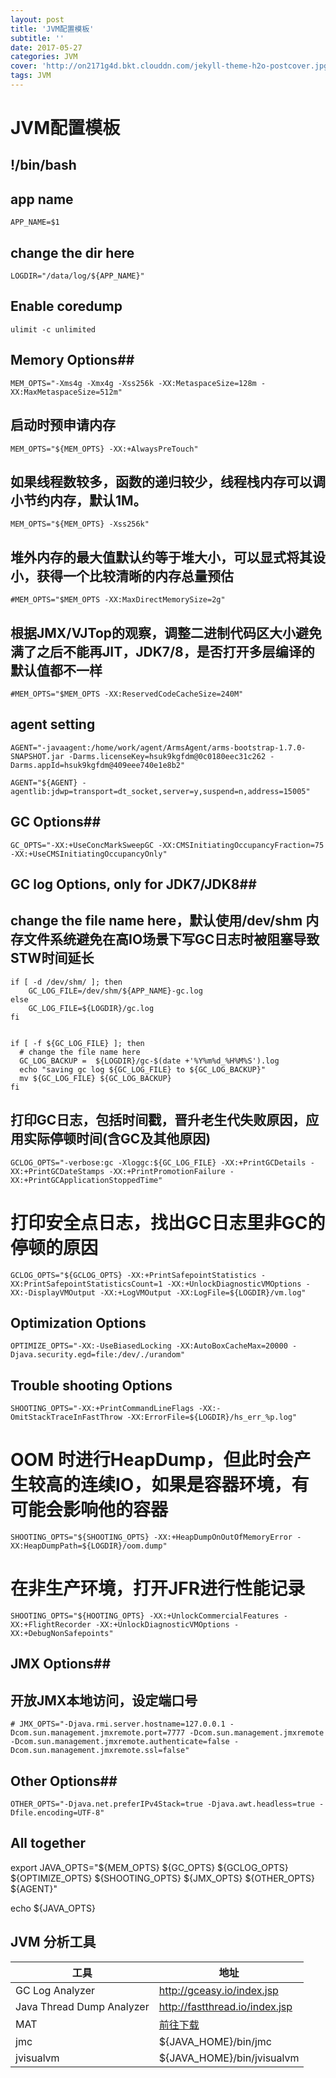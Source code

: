 ```yaml
---
layout: post
title: 'JVM配置模板'
subtitle: ''
date: 2017-05-27
categories: JVM
cover: 'http://on2171g4d.bkt.clouddn.com/jekyll-theme-h2o-postcover.jpg'
tags: JVM
---
```


# JVM配置模板
## !/bin/bash

## app name
```
APP_NAME=$1
```

## change the dir here
```
LOGDIR="/data/log/${APP_NAME}"
```

## Enable coredump
```
ulimit -c unlimited
```

## Memory Options##
```
MEM_OPTS="-Xms4g -Xmx4g -Xss256k -XX:MetaspaceSize=128m -XX:MaxMetaspaceSize=512m"
```
##  启动时预申请内存
```
MEM_OPTS="${MEM_OPTS} -XX:+AlwaysPreTouch"
```

## 如果线程数较多，函数的递归较少，线程栈内存可以调小节约内存，默认1M。
```
MEM_OPTS="${MEM_OPTS} -Xss256k"
```

## 堆外内存的最大值默认约等于堆大小，可以显式将其设小，获得一个比较清晰的内存总量预估
```
#MEM_OPTS="$MEM_OPTS -XX:MaxDirectMemorySize=2g"
```

## 根据JMX/VJTop的观察，调整二进制代码区大小避免满了之后不能再JIT，JDK7/8，是否打开多层编译的默认值都不一样
```
#MEM_OPTS="$MEM_OPTS -XX:ReservedCodeCacheSize=240M"
```

## agent setting
```
AGENT="-javaagent:/home/work/agent/ArmsAgent/arms-bootstrap-1.7.0-SNAPSHOT.jar -Darms.licenseKey=hsuk9kgfdm@0c0180eec31c262 -Darms.appId=hsuk9kgfdm@409eee740e1e8b2"
```
```
AGENT="${AGENT} -agentlib:jdwp=transport=dt_socket,server=y,suspend=n,address=15005"
```


## GC Options##
```
GC_OPTS="-XX:+UseConcMarkSweepGC -XX:CMSInitiatingOccupancyFraction=75 -XX:+UseCMSInitiatingOccupancyOnly"
```


## GC log Options, only for JDK7/JDK8##

## change the file name here，默认使用/dev/shm 内存文件系统避免在高IO场景下写GC日志时被阻塞导致STW时间延长
```
if [ -d /dev/shm/ ]; then
    GC_LOG_FILE=/dev/shm/${APP_NAME}-gc.log
else
	GC_LOG_FILE=${LOGDIR}/gc.log
fi


if [ -f ${GC_LOG_FILE} ]; then
  # change the file name here
  GC_LOG_BACKUP =  ${LOGDIR}/gc-$(date +'%Y%m%d_%H%M%S').log
  echo "saving gc log ${GC_LOG_FILE} to ${GC_LOG_BACKUP}"
  mv ${GC_LOG_FILE} ${GC_LOG_BACKUP}
fi
```
## 打印GC日志，包括时间戳，晋升老生代失败原因，应用实际停顿时间(含GC及其他原因)
```
GCLOG_OPTS="-verbose:gc -Xloggc:${GC_LOG_FILE} -XX:+PrintGCDetails -XX:+PrintGCDateStamps -XX:+PrintPromotionFailure -XX:+PrintGCApplicationStoppedTime"
```

# 打印安全点日志，找出GC日志里非GC的停顿的原因
```
GCLOG_OPTS="${GCLOG_OPTS} -XX:+PrintSafepointStatistics -XX:PrintSafepointStatisticsCount=1 -XX:+UnlockDiagnosticVMOptions -XX:-DisplayVMOutput -XX:+LogVMOutput -XX:LogFile=${LOGDIR}/vm.log"
```

## Optimization Options
```
OPTIMIZE_OPTS="-XX:-UseBiasedLocking -XX:AutoBoxCacheMax=20000 -Djava.security.egd=file:/dev/./urandom"
```

## Trouble shooting Options
```
SHOOTING_OPTS="-XX:+PrintCommandLineFlags -XX:-OmitStackTraceInFastThrow -XX:ErrorFile=${LOGDIR}/hs_err_%p.log"
```


# OOM 时进行HeapDump，但此时会产生较高的连续IO，如果是容器环境，有可能会影响他的容器
```
SHOOTING_OPTS="${SHOOTING_OPTS} -XX:+HeapDumpOnOutOfMemoryError -XX:HeapDumpPath=${LOGDIR}/oom.dump"
```


# 在非生产环境，打开JFR进行性能记录
```
SHOOTING_OPTS="${HOOTING_OPTS} -XX:+UnlockCommercialFeatures -XX:+FlightRecorder -XX:+UnlockDiagnosticVMOptions -XX:+DebugNonSafepoints"
```


## JMX Options##

## 开放JMX本地访问，设定端口号
```
# JMX_OPTS="-Djava.rmi.server.hostname=127.0.0.1 -Dcom.sun.management.jmxremote.port=7777 -Dcom.sun.management.jmxremote -Dcom.sun.management.jmxremote.authenticate=false -Dcom.sun.management.jmxremote.ssl=false"
```


## Other Options##
```
OTHER_OPTS="-Djava.net.preferIPv4Stack=true -Djava.awt.headless=true -Dfile.encoding=UTF-8"
```


## All together ##

export JAVA_OPTS="${MEM_OPTS} ${GC_OPTS} ${GCLOG_OPTS} ${OPTIMIZE_OPTS} ${SHOOTING_OPTS} ${JMX_OPTS} ${OTHER_OPTS} ${AGENT}"

echo ${JAVA_OPTS}

## **JVM 分析工具**

| 工具                      | 地址                                    |
| ------------------------- | --------------------------------------- |
| GC Log Analyzer           | <http://gceasy.io/index.jsp>            |
| Java Thread Dump Analyzer | <http://fastthread.io/index.jsp>        |
| MAT                       | [前往下载](http://www.eclipse.org/mat/) |
| jmc                       | ${JAVA_HOME}/bin/jmc                    |
| jvisualvm                 | ${JAVA_HOME}/bin/jvisualvm              |

